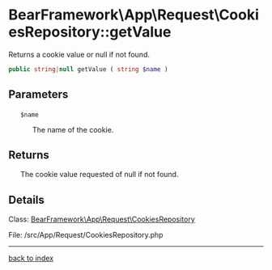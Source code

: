 # BearFramework\App\Request\CookiesRepository::getValue

Returns a cookie value or null if not found.

```php
public string|null getValue ( string $name )
```

## Parameters

&nbsp;&nbsp;&nbsp;&nbsp;&nbsp;&nbsp;`$name`

&nbsp;&nbsp;&nbsp;&nbsp;&nbsp;&nbsp;&nbsp;&nbsp;&nbsp;&nbsp;&nbsp;&nbsp;The name of the cookie.

## Returns

&nbsp;&nbsp;&nbsp;&nbsp;&nbsp;&nbsp;The cookie value requested of null if not found.

## Details

Class: [BearFramework\App\Request\CookiesRepository](bearframework.app.request.cookiesrepository.class.md)

File: /src/App/Request/CookiesRepository.php

---

[back to index](index.md)

